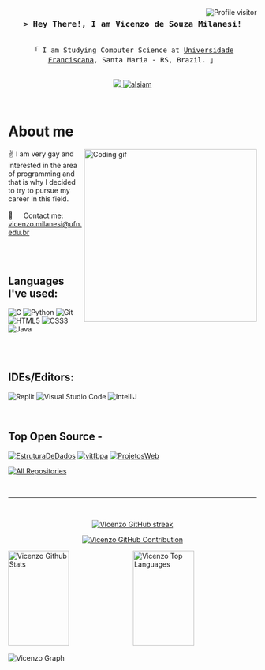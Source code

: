<!--
<h2 align="center">
  Welcome to Al Siam World!
  <img src="https://media.giphy.com/media/hvRJCLFzcasrR4ia7z/giphy.gif" width="28">
</h2>
-->

<!--
<p align="center">
  <a href="https://github.com/alsiam"><img src="https://readme-typing-svg.herokuapp.com/?lines=Self%20Taught%20Programmer;Front%20End%20Developer;1.5%2B%20years%20of%20coding%20experience;Always%20learning%20new%20things&center=true&width=380&height=45"></a>
</p>

 -->

<a href="https://komarev.com/ghpvc/?username=vitfbpa">
  <img align="right" src="https://komarev.com/ghpvc/?username=vitfbpa&label=Visitors&color=0e75b6&style=flat" alt="Profile visitor" />
</a>

<!-- Intro  -->
<h3 align="center">
        <samp>&gt; Hey There!, I am 
                <b><a target="_blank"">Vicenzo de Souza Milanesi!</a></b>
        </samp>


</h3>



<p align="center"> 
  <samp>
    <br>
    「 I am Studying Computer Science at <a href="https://www.ufn.edu.br/site/">Universidade Franciscana</a>, Santa Maria - RS, Brazil. 」
    <br>
    <br>
  </samp>
</p>

<p align="center">
 </a>
 </a>
 <!-- <a href="https://dev.to/alsiam" target="_blank">
  <img src="https://img.shields.io/badge/dev.to-0A0A0A?style=for-the-badge&logo=dev.to&logoColor=white" alt="alsiam" />
 </a> -->
 <a href="https://x.com/victfbpa" target="_blank">
  <img src="https://img.shields.io/badge/Twitter-1DA1F2?style=for-the-badge&logo=twitter&logoColor=white" />
 </a>
 <a href="https://instagram.com/vicenzodsouza_" target="_blank">
  <img src="https://img.shields.io/badge/Instagram-fe4164?style=for-the-badge&logo=instagram&logoColor=white" alt="alsiam" />
 </a> 
  </a> 
</p>
<br />

<!-- About Section -->
 # About me
 
<p>
 <img align="right" width="350" src="/assets/programmer.gif" alt="Coding gif" />
  
  ✌️ I am very gay and interested in the area of ​​programming and that is why I decided to try to pursue my career in this field.
 </a> <br/><br/>
 📧 &emsp; Contact me: vicenzo.milanesi@ufn.edu.br<br/><br/>

</p>

<br/>

## Languages ​​I've used:

![C](https://img.shields.io/badge/c-%2300599C.svg?style=flat-square&logo=c&logoColor=white)
![Python](https://img.shields.io/badge/-Python-43853d?style=flat-square&logo=python&logoColor=white)
![Git](https://img.shields.io/badge/-Git-FF0000?style=flat-square&logo=git&logoColor=white)
![HTML5](https://img.shields.io/badge/-HTML5-F05032?style=flat-square&logo=html5&logoColor=white)
![CSS3](https://img.shields.io/badge/-CSS3-01A9DB?style=flat-square&logo=CSS3&logoColor=white)
![Java](https://img.shields.io/badge/Java-ED8B00?style=flat-square&logo=openjdk&logoColor=white)

<br/>
<br/>

## IDEs/Editors:

![Replit](https://img.shields.io/badge/Replit-DD1200?style=for-the-badge&logo=Replit&logoColor=white)
![Visual Studio Code](https://img.shields.io/badge/Visual%20Studio%20Code-0078d7.svg?style=for-the-badge&logo=visual-studio-code&logoColor=white)
![IntelliJ](https://img.shields.io/badge/IntelliJIDEA-000000.svg?style=for-the-badge&logo=intellij-idea&logoColor=white)

<br/>

## Top Open Source -
[![EstruturaDeDados](https://github-readme-stats.vercel.app/api/pin/?username=vitfbpa&repo=EstruturaDeDados&border_color=7F3FBF&bg_color=0D1117&title_color=C9D1D9&text_color=8B949E&icon_color=7F3FBF)](https://github.com/vitfbpa/EstruturaDeDados)
[![vitfbpa](https://github-readme-stats.vercel.app/api/pin/?username=vitfbpa&repo=vitfbpa&border_color=7F3FBF&bg_color=0D1117&title_color=C9D1D9&text_color=8B949E&icon_color=7F3FBF)](https://github.com/alsiam/urfolio)
[![ProjetosWeb](https://github-readme-stats.vercel.app/api/pin/?username=vitfbpa&repo=ProjetosWeb&border_color=7F3FBF&bg_color=0D1117&title_color=C9D1D9&text_color=8B949E&icon_color=7F3FBF)](https://github.com/alsiam/web-projects)

<p align="left">
  <a href="https://github.com/vitfbpa?tab=repositories" target="_blank"><img alt="All Repositories" title="All Repositories" src="https://img.shields.io/badge/-All%20Repos-2962FF?style=for-the-badge&logo=koding&logoColor=white"/></a>
</p>

<br/>
<hr/>
<br/>

<p align="center">
  <a href="https://github.com/vitfbpa">
    <img src="https://github-readme-streak-stats.herokuapp.com/?user=vitfbpa&theme=radical&border=7F3FBF&background=0D1117" alt="VIcenzo GitHub streak"/>
  </a>
</p>

<p align="center">
  <a href="https://github.com/vitfbpa">
    <img src="https://github-profile-summary-cards.vercel.app/api/cards/profile-details?username=vitfbpa&theme=radical" alt="Vicenzo GitHub Contribution"/>
  </a>
</p>

<a> 
    <a href="https://github.com/vitfbpa"><img alt="Vicenzo Github Stats" src="https://denvercoder1-github-readme-stats.vercel.app/api?username=vitfbpa&show_icons=true&count_private=true&theme=react&border_color=7F3FBF&bg_color=0D1117&title_color=F85D7F&icon_color=F8D866" height="192px" width="49.5%"/></a>
  <a href="https://github.com/vitfbpa"><img alt="Vicenzo Top Languages" src="https://denvercoder1-github-readme-stats.vercel.app/api/top-langs/?username=vitfbpa&langs_count=8&layout=compact&theme=react&border_color=7F3FBF&bg_color=0D1117&title_color=F85D7F&icon_color=F8D866" height="192px" width="49.5%"/></a>
  <br/>
</a>


![Vicenzo Graph](https://github-readme-activity-graph.vercel.app/graph?username=vitfbpa&custom_title=%20Vicenzo%20GitHub%20Activity%20Graph&bg_color=0D1117&color=7F3FBF&line=7F3FBF&point=7F3FBF&area_color=FFFFFF&title_color=FFFFFF&area=true)
